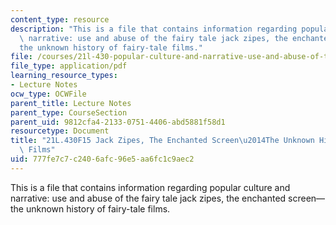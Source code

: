 ```yaml
---
content_type: resource
description: "This is a file that contains information regarding popular culture and\
  \ narrative: use and abuse of the fairy tale jack zipes, the enchanted screen\u2014\
  the unknown history of fairy-tale films."
file: /courses/21l-430-popular-culture-and-narrative-use-and-abuse-of-the-fairy-tale-fall-2015/777fe7c7c2406afc96e5aa6fc1c9aec2_MIT21L_430F15_TheEnchanted.pdf
file_type: application/pdf
learning_resource_types:
- Lecture Notes
ocw_type: OCWFile
parent_title: Lecture Notes
parent_type: CourseSection
parent_uid: 9812cfa4-2133-0751-4406-abd5881f58d1
resourcetype: Document
title: "21L.430F15 Jack Zipes, The Enchanted Screen\u2014The Unknown History of Fairy-Tale\
  \ Films"
uid: 777fe7c7-c240-6afc-96e5-aa6fc1c9aec2
---
```

This is a file that contains information regarding popular culture and narrative: use and abuse of the fairy tale jack zipes, the enchanted screen—the unknown history of fairy-tale films.

